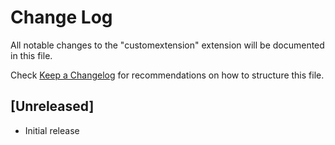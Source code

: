 # Change Log

All notable changes to the "customextension" extension will be documented in this file.

Check [Keep a Changelog](http://keepachangelog.com/) for recommendations on how to structure this file.

## [Unreleased]

- Initial release